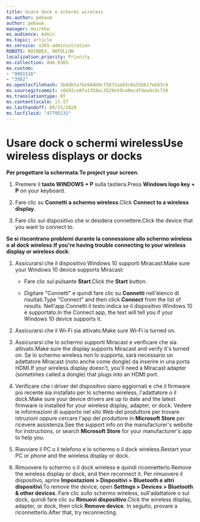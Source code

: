 ```yaml
---
title: Usare dock o schermi wireless
ms.author: pebaum
author: pebaum
manager: mnirkhe
ms.audience: Admin
ms.topic: article
ms.service: o365-administration
ROBOTS: NOINDEX, NOFOLLOW
localization_priority: Priority
ms.collection: Adm_O365
ms.custom:
- "9001516"
- "3582"
ms.openlocfilehash: 5b0db5a7be944b9cf5872aa93c0a55bb1fe6b3c9
ms.sourcegitcommit: c6692ce0fa1358ec3529e59ca0ecdfdea4cdc759
ms.translationtype: HT
ms.contentlocale: it-IT
ms.lasthandoff: 09/15/2020
ms.locfileid: "47795131"
---
```

# <a name="use-wireless-displays-or-docks"></a><span data-ttu-id="12e15-102">Usare dock o schermi wireless</span><span class="sxs-lookup"><span data-stu-id="12e15-102">Use wireless displays or docks</span></span>

<span data-ttu-id="12e15-103">**Per progettare la schermata**:</span><span class="sxs-lookup"><span data-stu-id="12e15-103">**To project your screen**:</span></span>

1. <span data-ttu-id="12e15-104">Premere il **tasto WINDOWS + P** sulla tastiera.</span><span class="sxs-lookup"><span data-stu-id="12e15-104">Press **Windows logo key + P** on your keyboard.</span></span>

2. <span data-ttu-id="12e15-105">Fare clic su **Connetti a schermo wireless**.</span><span class="sxs-lookup"><span data-stu-id="12e15-105">Click **Connect to a wireless display**.</span></span>

3. <span data-ttu-id="12e15-106">Fare clic sul dispositivo che si desidera connettere.</span><span class="sxs-lookup"><span data-stu-id="12e15-106">Click the device that you want to connect to.</span></span>

<span data-ttu-id="12e15-107">**Se si riscontrano problemi durante la connessione allo schermo wireless o al dock wireless**:</span><span class="sxs-lookup"><span data-stu-id="12e15-107">**If you're having trouble connecting to your wireless display or wireless dock**:</span></span>

1. <span data-ttu-id="12e15-108">Assicurarsi che il dispositivo Windows 10 supporti Miracast:</span><span class="sxs-lookup"><span data-stu-id="12e15-108">Make sure your Windows 10 device supports Miracast:</span></span> 

    - <span data-ttu-id="12e15-109">Fare clic sul pulsante **Start**.</span><span class="sxs-lookup"><span data-stu-id="12e15-109">Click the **Start** button.</span></span>
    
    - <span data-ttu-id="12e15-110">Digitare "Connetti" e quindi fare clic su **Connetti** nell'elenco di risultati.</span><span class="sxs-lookup"><span data-stu-id="12e15-110">Type "Connect" and then click **Connect** from the list of results.</span></span> <span data-ttu-id="12e15-111">Nell'app Connetti il testo indica se il dispositivo Windows 10 è supportato.</span><span class="sxs-lookup"><span data-stu-id="12e15-111">In the Connect app, the text will tell you if your Windows 10 device supports it.</span></span> 

2. <span data-ttu-id="12e15-112">Assicurarsi che il Wi-Fi sia attivato.</span><span class="sxs-lookup"><span data-stu-id="12e15-112">Make sure Wi-Fi is turned on.</span></span> 

3. <span data-ttu-id="12e15-113">Assicurarsi che lo schermo supporti Miracast e verificare che sia attivato.</span><span class="sxs-lookup"><span data-stu-id="12e15-113">Make sure the display supports Miracast and verify it's turned on.</span></span> <span data-ttu-id="12e15-114">Se lo schermo wireless non lo supporta, sarà necessario un adattatore Miracast (noto anche come dongle) da inserire in una porta HDMI.</span><span class="sxs-lookup"><span data-stu-id="12e15-114">If your wireless display doesn't, you'll need a Miracast adapter (sometimes called a dongle) that plugs into an HDMI port.</span></span>

4. <span data-ttu-id="12e15-115">Verificare che i driver del dispositivo siano aggiornati e che il firmware più recente sia installato per lo schermo wireless, l'adattatore o il dock.</span><span class="sxs-lookup"><span data-stu-id="12e15-115">Make sure your device drivers are up to date and the latest firmware is installed for your wireless display, adapter, or dock.</span></span> <span data-ttu-id="12e15-116">Vedere le informazioni di supporto nel sito Web del produttore per trovare istruzioni oppure cercare l'app del produttore in **Microsoft Store** per ricevere assistenza.</span><span class="sxs-lookup"><span data-stu-id="12e15-116">See the support info on the manufacturer's website for instructions, or search **Microsoft Store** for your manufacturer's app to help you.</span></span>

5. <span data-ttu-id="12e15-117">Riavviare il PC o il telefono e lo schermo o il dock wireless.</span><span class="sxs-lookup"><span data-stu-id="12e15-117">Restart your PC or phone and the wireless display or dock.</span></span>

6. <span data-ttu-id="12e15-118">Rimuovere lo schermo o il dock wireless e quindi riconnetterlo.</span><span class="sxs-lookup"><span data-stu-id="12e15-118">Remove the wireless display or dock, and then reconnect it.</span></span> <span data-ttu-id="12e15-119">Per rimuovere il dispositivo, aprire **Impostazioni > Dispositivi > Bluetooth e altri dispositivi**.</span><span class="sxs-lookup"><span data-stu-id="12e15-119">To remove the device, open **Settings > Devices  > Bluetooth & other devices**.</span></span> <span data-ttu-id="12e15-120">Fare clic sullo schermo wireless, sull'adattatore o sul dock, quindi fare clic su **Rimuovi dispositivo**.</span><span class="sxs-lookup"><span data-stu-id="12e15-120">Click the wireless display, adapter, or dock, then click **Remove device**.</span></span> <span data-ttu-id="12e15-121">In seguito, provare a riconnetterlo.</span><span class="sxs-lookup"><span data-stu-id="12e15-121">After that, try reconnecting.</span></span>
